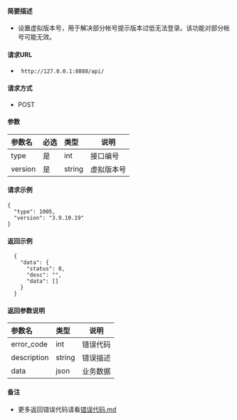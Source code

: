 #### 简要描述

- 设置虚拟版本号，用于解决部分帐号提示版本过低无法登录。该功能对部分帐号可能无效。

#### 请求URL

- ` http://127.0.0.1:8888/api/`

#### 请求方式

- POST

#### 参数

| 参数名     | 必选 | 类型     | 说明    |   
|:--------|:---|:-------|-------|   
| type    | 是  | int    | 接口编号  |   
| version | 是  | string | 虚拟版本号 |   

#### 请求示例

```
{
  "type": 1005,
  "version": "3.9.10.19"
}
```

#### 返回示例

``` 
  {
    "data": {
      "status": 0,
      "desc": "",
      "data": []
    }
  }
```

#### 返回参数说明

| 参数名         | 类型     | 说明   |   
|:------------|:-------|------|   
| error_code  | int    | 错误代码 |   
| description | string | 错误描述 |   
| data        | json   | 业务数据 |   

#### 备注

- 更多返回错误代码请看[错误代码.md](../错误代码.md)








